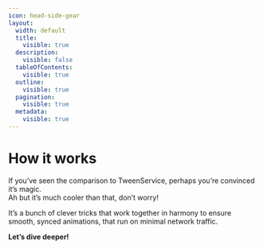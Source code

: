 ```yaml
---
icon: head-side-gear
layout:
  width: default
  title:
    visible: true
  description:
    visible: false
  tableOfContents:
    visible: true
  outline:
    visible: true
  pagination:
    visible: true
  metadata:
    visible: true
---
```


# How it works

If you’ve seen the comparison to TweenService, perhaps you’re convinced it’s magic.\
Ah but it’s much cooler than that, don’t worry!

It’s a bunch of clever tricks that work together in harmony to ensure smooth, synced animations, that run on minimal network traffic.

**Let’s dive deeper!**
